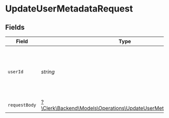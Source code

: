 # UpdateUserMetadataRequest


## Fields

| Field                                                                                                                       | Type                                                                                                                        | Required                                                                                                                    | Description                                                                                                                 |
| --------------------------------------------------------------------------------------------------------------------------- | --------------------------------------------------------------------------------------------------------------------------- | --------------------------------------------------------------------------------------------------------------------------- | --------------------------------------------------------------------------------------------------------------------------- |
| `userId`                                                                                                                    | *string*                                                                                                                    | :heavy_check_mark:                                                                                                          | The ID of the user whose metadata will be updated and merged                                                                |
| `requestBody`                                                                                                               | [?\Clerk\Backend\Models\Operations\UpdateUserMetadataRequestBody](../../Models/Operations/UpdateUserMetadataRequestBody.md) | :heavy_minus_sign:                                                                                                          | N/A                                                                                                                         |